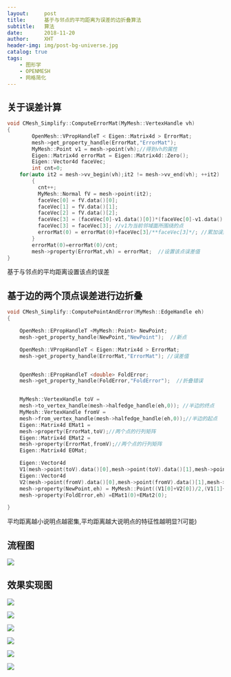 ```yaml
---
layout:     post
title:      基于与邻点的平均距离为误差的边折叠算法
subtitle:   算法
date:       2018-11-20
author:     XHT
header-img: img/post-bg-universe.jpg
catalog: true
tags:
    - 图形学
    - OPENMESH
    - 网格简化
---
```


## 关于误差计算

``` c++
void CMesh_Simplify::ComputeErrorMat(MyMesh::VertexHandle vh)
{
		OpenMesh::VPropHandleT < Eigen::Matrix4d > ErrorMat;
		mesh->get_property_handle(ErrorMat,"ErrorMat");
		MyMesh::Point v1 = mesh->point(vh);//得到vh的属性
		Eigen::Matrix4d errorMat = Eigen::Matrix4d::Zero();
		Eigen::Vector4d faceVec;
		int cnt=0;
    for(auto it2 = mesh->vv_begin(vh);it2 != mesh->vv_end(vh); ++it2)
		{
          cnt++;
          MyMesh::Normal fV = mesh->point(it2);
          faceVec[0] = fV.data()[0];
          faceVec[1] = fV.data()[1];
          faceVec[2] = fV.data()[2];
          faceVec[3] = (faceVec[0]-v1.data()[0])*(faceVec[0]-v1.data()[0])+(faceVec[1]-v1.data()[1])*(aceVec[1]-v1.data()[1])+ (faceVec[2]-v1.data()[2])*(faceVec[2]-v1.data()[2]);
          faceVec[3] = faceVec[3]; //v1为当前邻域面所围绕的点
          errorMat(0) = errorMat(0)+faceVec[3]/**faceVec[3]*/; //累加误差
		}
		errorMat(0)=errorMat(0)/cnt;
		mesh->property(ErrorMat,vh) = errorMat;  //设置该点误差值
}
```

基于与邻点的平均距离设置该点的误差


## 基于边的两个顶点误差进行边折叠
``` c++
void CMesh_Simplify::ComputePointAndError(MyMesh::EdgeHandle eh)
{

	OpenMesh::EPropHandleT <MyMesh::Point> NewPoint;
	mesh->get_property_handle(NewPoint,"NewPoint");  //新点

	OpenMesh::VPropHandleT < Eigen::Matrix4d > ErrorMat;
	mesh->get_property_handle(ErrorMat,"ErrorMat"); //误差值


	OpenMesh::EPropHandleT <double> FoldError;
	mesh->get_property_handle(FoldError,"FoldError");  //折叠错误


	MyMesh::VertexHandle toV =
	mesh->to_vertex_handle(mesh->halfedge_handle(eh,0)); //半边的终点
	MyMesh::VertexHandle fromV =
	mesh->from_vertex_handle(mesh->halfedge_handle(eh,0));//半边的起点
	Eigen::Matrix4d EMat1 =
	mesh->property(ErrorMat,toV);//两个点的行列矩阵
	Eigen::Matrix4d EMat2 =
	mesh->property(ErrorMat,fromV);//两个点的行列矩阵
	Eigen::Matrix4d EOMat;

	Eigen::Vector4d
	V1(mesh->point(toV).data()[0],mesh->point(toV).data()[1],mesh->point(toV).data()[2],1);
	Eigen::Vector4d
	V2(mesh->point(fromV).data()[0],mesh->point(fromV).data()[1],mesh->point(fromV).data()[2],1);
	mesh->property(NewPoint,eh) = MyMesh::Point((V1[0]+V2[0])/2,(V1[1]+V2[1])/2,(V1[2]+V2[2])/2);
	mesh->property(FoldError,eh) =EMat1(0)+EMat2(0);

}

```

平均距离越小说明点越密集,平均距离越大说明点的特征性越明显?(可能)

## 流程图

![](https://github.com/xht19980305/xht19980305.github.io/raw/master/img/post_openmesh_Simplify.png)



## 效果实现图

![](https://github.com/xht19980305/xht19980305.github.io/raw/master/img/post_OpenMesh_Simplify1.png)


![](https://github.com/xht19980305/xht19980305.github.io/raw/master/img/post_OpenMesh_Simplify2.png)


![](https://github.com/xht19980305/xht19980305.github.io/raw/master/img/post_OpenMesh_Simplify3.png)


![](https://github.com/xht19980305/xht19980305.github.io/raw/master/img/post_OpenMesh_Simplify4.png)


![](https://github.com/xht19980305/xht19980305.github.io/raw/master/img/post_OpenMesh_Simplify5.png)


![](https://github.com/xht19980305/xht19980305.github.io/raw/master/img/post_OpenMesh_Simplify6.png)
